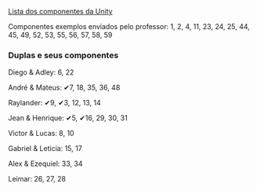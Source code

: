 
[Lista dos componentes da Unity](https://italomendes.com.br/level-design-mecanica-para-jogos/)

Componentes exemplos enviados pelo professor: 1, 2, 4, 11, 23, 24, 25, 44, 45, 49, 52, 53, 55, 56, 57, 58, 59

### Duplas e seus componentes

Diego & Adley: 6, 22

André & Mateus: ✔7, 18, 35, 36, 48

Raylander: ✔9, ✔3, 12, 13, 14

Jean & Henrique: ✔5, ✔16, 29, 30, 31

Victor & Lucas: 8, 10

Gabriel & Leticia: 15, 17

Alex & Ezequiel: 33, 34

Leimar: 26, 27, 28
